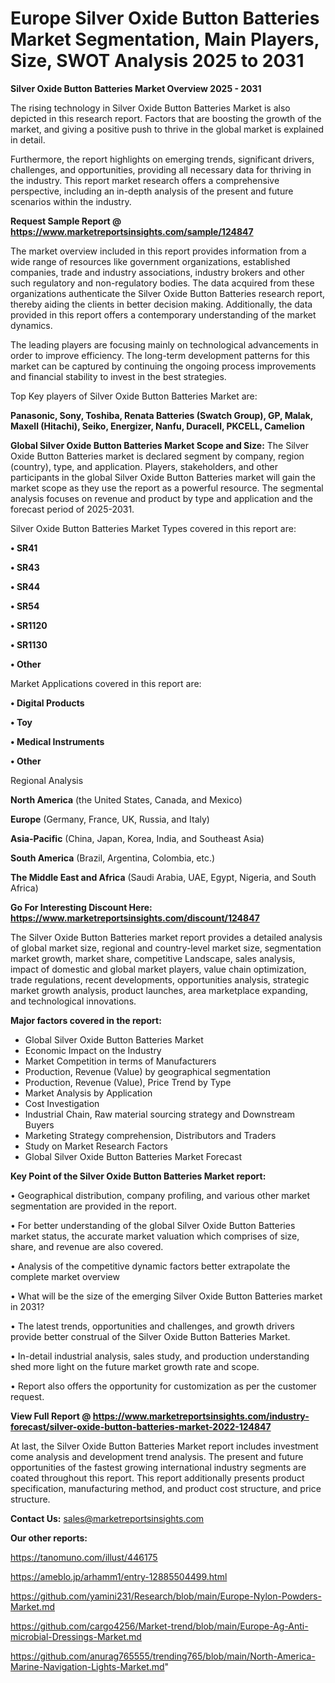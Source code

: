 # Europe Silver Oxide Button Batteries Market Segmentation, Main Players, Size, SWOT Analysis 2025 to 2031

<Strong> Silver Oxide Button Batteries Market Overview 2025 - 2031</strong>

The rising technology in Silver Oxide Button Batteries Market is also depicted in this research report. Factors that are boosting the growth of the market, and giving a positive push to thrive in the global market is explained in detail.

Furthermore, the report highlights on emerging trends, significant drivers, challenges, and opportunities, providing all necessary data for thriving in the industry. This report market research offers a comprehensive perspective, including an in-depth analysis of the present and future scenarios within the industry.

<strong>Request Sample Report @ <a href=https://www.marketreportsinsights.com/sample/124847>https://www.marketreportsinsights.com/sample/124847</a></strong>

The market overview included in this report provides information from a wide range of resources like government organizations, established companies, trade and industry associations, industry brokers and other such regulatory and non-regulatory bodies. The data acquired from these organizations authenticate the Silver Oxide Button Batteries research report, thereby aiding the clients in better decision making. Additionally, the data provided in this report offers a contemporary understanding of the market dynamics.

The leading players are focusing mainly on technological advancements in order to improve efficiency. The long-term development patterns for this market can be captured by continuing the ongoing process improvements and financial stability to invest in the best strategies.

Top Key players of Silver Oxide Button Batteries Market are:

<strong>Panasonic, Sony, Toshiba, Renata Batteries (Swatch Group), GP, Malak, Maxell (Hitachi), Seiko, Energizer, Nanfu, Duracell, PKCELL, Camelion</strong>

<strong><b>Global Silver Oxide Button Batteries Market Scope and Size:</b></strong>
The Silver Oxide Button Batteries market is declared segment by company, region (country), type, and application. Players, stakeholders, and other participants in the global Silver Oxide Button Batteries market will gain the market scope as they use the report as a powerful resource. The segmental analysis focuses on revenue and product by type and application and the forecast period of 2025-2031.

Silver Oxide Button Batteries Market Types covered in this report are:

<strong>• SR41

• SR43

• SR44

• SR54

• SR1120

• SR1130

• Other</strong>

Market Applications covered in this report are:

<strong>• Digital Products

• Toy

• Medical Instruments

• Other</strong> 

Regional Analysis

<strong>North America</strong> (the United States, Canada, and Mexico)

<strong>Europe</strong> (Germany, France, UK, Russia, and Italy)

<strong>Asia-Pacific</strong> (China, Japan, Korea, India, and Southeast Asia)

<strong>South America</strong> (Brazil, Argentina, Colombia, etc.)

<strong>The Middle East and Africa</strong> (Saudi Arabia, UAE, Egypt, Nigeria, and South Africa)

<strong>Go For Interesting Discount Here: <a href=https://www.marketreportsinsights.com/discount/124847>https://www.marketreportsinsights.com/discount/124847</a></strong>

The Silver Oxide Button Batteries market report provides a detailed analysis of global market size, regional and country-level market size, segmentation market growth, market share, competitive Landscape, sales analysis, impact of domestic and global market players, value chain optimization, trade regulations, recent developments, opportunities analysis, strategic market growth analysis, product launches, area marketplace expanding, and technological innovations.

<strong><b>Major factors covered in the report:</b></strong>
<ul>
  <li>Global Silver Oxide Button Batteries Market </li>
  <li>Economic Impact on the Industry</li>
  <li>Market Competition in terms of Manufacturers</li>
  <li>Production, Revenue (Value) by geographical segmentation</li>
  <li>Production, Revenue (Value), Price Trend by Type</li>
  <li>Market Analysis by Application</li>
  <li>Cost Investigation</li>
  <li>Industrial Chain, Raw material sourcing strategy and Downstream Buyers</li>
  <li>Marketing Strategy comprehension, Distributors and Traders</li>
  <li>Study on Market Research Factors</li>
  <li>Global Silver Oxide Button Batteries Market Forecast</li>
</ul>

<strong><b>Key Point of the Silver Oxide Button Batteries Market report:</b></strong>

• Geographical distribution, company profiling, and various other market segmentation are provided in the report.

• For better understanding of the global Silver Oxide Button Batteries market status, the accurate market valuation which comprises of size, share, and revenue are also covered.

• Analysis of the competitive dynamic factors better extrapolate the complete market overview

• What will be the size of the emerging Silver Oxide Button Batteries market in 2031?

• The latest trends, opportunities and challenges, and growth drivers provide better construal of the Silver Oxide Button Batteries Market.

• In-detail industrial analysis, sales study, and production understanding shed more light on the future market growth rate and scope.

• Report also offers the opportunity for customization as per the customer request.

<strong><b>View Full Report @ <a href=https://www.marketreportsinsights.com/industry-forecast/silver-oxide-button-batteries-market-2022-124847>https://www.marketreportsinsights.com/industry-forecast/silver-oxide-button-batteries-market-2022-124847</a></b></strong>


At last, the Silver Oxide Button Batteries Market report includes investment come analysis and development trend analysis. The present and future opportunities of the fastest growing international industry segments are coated throughout this report. This report additionally presents product specification, manufacturing method, and product cost structure, and price structure.

<strong>Contact Us:</strong>
sales@marketreportsinsights.com

<strong>Our other reports:</strong>

<a href=https://tanomuno.com/illust/446175>https://tanomuno.com/illust/446175</a>

<a href=https://ameblo.jp/arhamm1/entry-12885504499.html>https://ameblo.jp/arhamm1/entry-12885504499.html</a>

<a href=https://github.com/yamini231/Research/blob/main/Europe-Nylon-Powders-Market.md>https://github.com/yamini231/Research/blob/main/Europe-Nylon-Powders-Market.md</a>

<a href=https://github.com/cargo4256/Market-trend/blob/main/Europe-Ag-Anti-microbial-Dressings-Market.md>https://github.com/cargo4256/Market-trend/blob/main/Europe-Ag-Anti-microbial-Dressings-Market.md</a>

<a href=https://github.com/anurag765555/trending765/blob/main/North-America-Marine-Navigation-Lights-Market.md>https://github.com/anurag765555/trending765/blob/main/North-America-Marine-Navigation-Lights-Market.md</a>"
